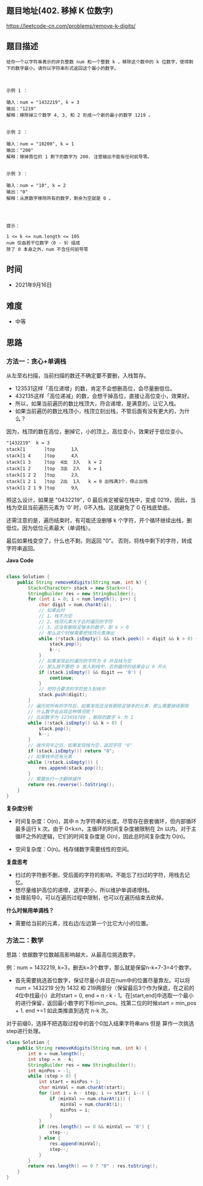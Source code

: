 
## 题目地址(402. 移掉 K 位数字)

https://leetcode-cn.com/problems/remove-k-digits/

## 题目描述

```
给你一个以字符串表示的非负整数 num 和一个整数 k ，移除这个数中的 k 位数字，使得剩下的数字最小。请你以字符串形式返回这个最小的数字。

 

示例 1 ：

输入：num = "1432219", k = 3
输出："1219"
解释：移除掉三个数字 4, 3, 和 2 形成一个新的最小的数字 1219 。


示例 2 ：

输入：num = "10200", k = 1
输出："200"
解释：移掉首位的 1 剩下的数字为 200. 注意输出不能有任何前导零。


示例 3 ：

输入：num = "10", k = 2
输出："0"
解释：从原数字移除所有的数字，剩余为空就是 0 。


 

提示：

1 <= k <= num.length <= 105
num 仅由若干位数字（0 - 9）组成
除了 0 本身之外，num 不含任何前导零
```

## 时间

- 2021年9月16日

## 难度

- 中等

## 思路

### 方法一：贪心+单调栈

从左至右扫描，当前扫描的数还不确定要不要删，入栈暂存。

- 123531这样「高位递增」的数，肯定不会想删高位，会尽量删低位。
- 432135这样「高位递减」的数，会想干掉高位，直接让高位变小，效果好。
- 所以，如果当前遍历的数比栈顶大，符合递增，是满意的，让它入栈。
- 如果当前遍历的数比栈顶小，栈顶立刻出栈，不管后面有没有更大的，为什么？

因为，栈顶的数在高位，删掉它，小的顶上，高位变小，效果好于低位变小。
```
"1432219"  k = 3
stack[1       ]top		1入
stack[1 4     ]top		4入
stack[1 3     ]top	4出	3入   k = 2
stack[1 2     ]top	3出	2入   k = 1
stack[1 2 2   ]top		2入  
stack[1 2 1   ]top	2出	1入	 k = 0 出栈满3个，停止出栈
stack[1 2 1 9 ]top		9入
```
照这么设计，如果是 "0432219"，0 最后肯定被留在栈中，变成 0219，因此，当栈为空且当前遍历元素为 ‘0’ 时，0不入栈。这就避免了 0 在栈底垫底。

还需注意的是，遍历结束时，有可能还没删够 k 个字符，开个循环继续出栈，删低位。因为低位元素最大（单调栈）。

最后如果栈变空了，什么也不剩，则返回 "0"。
否则，将栈中剩下的字符，转成字符串返回。

**Java Code**

```java

class Solution {
    public String removeKdigits(String num, int k) {
        Stack<Character> stack = new Stack<>();
        StringBuilder res = new StringBuilder();
        for (int i = 0; i < num.length(); i++) {
            char digit = num.charAt(i);
            // 如果此时
            // 1、栈不为空
            // 2、栈顶元素大于此时遍历的字符
            // 3、还没有删除足够多的数字，即 k > 0
            // 那么这个时候需要把栈顶元素弹出
            while (!stack.isEmpty() && stack.peek() > digit && k > 0) {
                stack.pop();
                k--;
            }
            // 如果发现此时遍历的字符为 0 并且栈为空
            // 那么就不要把 0 放入到栈中，否则最终的结果会以 0 开头
            if (stack.isEmpty() && digit == '0') {
                continue;
            }
            // 把符合要求的字符放入到栈中
            stack.push(digit);
        }
        // 遍历完所有的字符后，如果发现还没有删除足够多的元素，那么需要继续删除
        // 什么数字会出现这种情况呢？
        // 比如数字为 123456789 ，删除的数字 k 为 1
        while (!stack.isEmpty() && k > 0) {
            stack.pop();
            k--;
        }
        // 操作完毕之后，如果发现栈为空，返回字符 "0" 
        if (stack.isEmpty()) return "0";
        // 如果栈中还有元素
        while (!stack.isEmpty()) {
            res.append(stack.pop());
        }
        // 需要执行一次翻转操作
        return res.reverse().toString();
    }
}

```

**复杂度分析**

- 时间复杂度：O(n)，其中 n 为字符串的长度。尽管存在嵌套循环，但内部循环最多运行 k 次。由于 0<k≤n，主循环的时间复杂度被限制在 2n 以内。对于主循环之外的逻辑，它们的时间复杂度是 O(n)，因此总时间复杂度为 O(n)。

- 空间复杂度：O(n)。栈存储数字需要线性的空间。


**复盘思考**

- 扫过的字符删不删，受后面的字符的影响，不能忘了扫过的字符，用栈去记忆。
- 想尽量维护高位的递增，这样更小，所以维护单调递增栈。
- 处理前导0，可以在遍历过程中限制，也可以在遍历结束去砍掉。

**什么时候用单调栈？**

- 需要给当前的元素，找右边/左边第一个比它大/小的位置。

### 方法二：数学
思路：依据数字位数越高影响越大，从最高位挑选数字。

例：num = 1432219, k=3，删去k=3个数字，那么就是保留n-k=7-3=4个数字。
- 首先需要挑选首位数字，保证尽量小并且在num中的位置尽量靠左。可以将num = 1432219 分为 1432 和 219两部分（保留最后3个作为保底，在之前的4位中找最小）此时start = 0, end = n - k - 1。在[start,end]中选取一个最小的进行保留，返回最小数字的下标min_pos。找第二位的时候start = min_pos + 1. end +=1 如此类推直到选完 n-k 次。

对于前缀0，选择不把选取过程中的首个0加入结果字符串ans 但是 算作一次挑选step进行处理。

```java
class Solution {
    public String removeKdigits(String num, int k) {
        int n = num.length();
        int step = n - k;
        StringBuilder res = new StringBuilder();
        int minPos = -1;
        while (step > 0) {
            int start = minPos + 1;
            char minVal = num.charAt(start);
            for (int i = n - step; i >= start; i--) {
                if (minVal >= num.charAt(i)) {
                    minVal = num.charAt(i);
                    minPos = i;
                }
            }
            if (res.length() == 0 && minVal == '0') {
                step--;
            } else {
                res.append(minVal);
                step--;
            }
        }
        return res.length() == 0 ? "0" : res.toString();
    }
}
```
